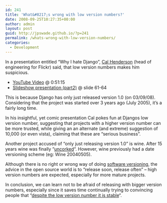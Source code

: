 ```yaml
---
id: 241
title: 'What&#8217;s wrong with low version numbers?'
date: 2008-09-25T10:27:35+00:00
author: admin
layout: post
guid: http://jpswade.github.io/?p=241
permalink: /whats-wrong-with-low-version-numbers/
categories:
  - Development
---
```

<p class="lead">
  In a presentation entitled &#8220;Why I hate Django&#8221;, <a href="http://www.iamcal.com/">Cal Henderson</a> (head of engineering for Flickr) said, that low version numbers makes him suspicious.
</p>

<!--more-->

  * [YouTube Video](http://www.youtube.com/watch?v=i6Fr65PFqfk) @ 0:51:15
  * [Slideshow presentation (part2)](http://www.slideshare.net/iamcal/why-i-hate-django-part-22-presentation) @ slide 61-64

This is because Django has only just released version 1.0 (on 03/09/08). Considering that the project was started over 3 years ago (July 2005), it&#8217;s a fairly long time.

In his insightful, yet comic presentation Cal pokes fun at Djangos low version number, suggesting that projects with a higher version number can be more trusted, while giving an an alternate (and extreme) suggestion of 10,000 (or even vista), claiming that these are &#8220;serious business&#8221;.

Another project accused of &#8220;only just releasing version 1.0&#8221; is wine. After 15 years wine was finally &#8220;[uncorked](http://tech.slashdot.org/article.pl?sid=08/06/17/1547241)&#8220;. However, wine previously had a date versioning scheme (eg: Wine 20040505).

Although there is no right or wrong way of doing [software versioning](http://en.wikipedia.org/wiki/Software_versioning), the advice in the open source world is to &#8220;release soon, release often&#8221; &#8211; high version numbers are expected, especially for more mature projects.

In conclusion, we can learn not to be afraid of releasing with bigger version numbers, especially since it saves time continually trying to convincing people that &#8220;[despite the low version number it is stable](http://www.google.com/search?q=%2B%22low+version+number%22+%2Bstable)&#8220;.